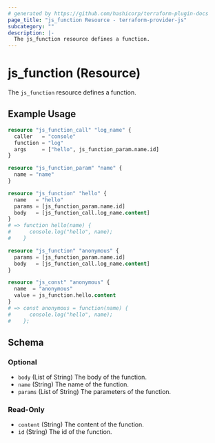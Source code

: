 ```yaml
---
# generated by https://github.com/hashicorp/terraform-plugin-docs
page_title: "js_function Resource - terraform-provider-js"
subcategory: ""
description: |-
  The js_function resource defines a function.
---
```


# js_function (Resource)

The `js_function` resource defines a function.

## Example Usage

```terraform
resource "js_function_call" "log_name" {
  caller   = "console"
  function = "log"
  args     = ["hello", js_function_param.name.id]
}

resource "js_function_param" "name" {
  name = "name"
}

resource "js_function" "hello" {
  name   = "hello"
  params = [js_function_param.name.id]
  body   = [js_function_call.log_name.content]
}
# => function hello(name) {
#      console.log("hello", name);
#    }

resource "js_function" "anonymous" {
  params = [js_function_param.name.id]
  body   = [js_function_call.log_name.content]
}

resource "js_const" "anonymous" {
  name  = "anonymous"
  value = js_function.hello.content
}
# => const anonymous = function(name) {
#      console.log("hello", name);
#    };
```

<!-- schema generated by tfplugindocs -->
## Schema

### Optional

- `body` (List of String) The body of the function.
- `name` (String) The name of the function.
- `params` (List of String) The parameters of the function.

### Read-Only

- `content` (String) The content of the function.
- `id` (String) The id of the function.
